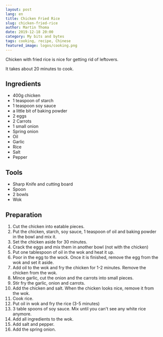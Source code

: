```yaml
---
layout: post
lang: en
title: Chicken Fried Rice
slug: chicken-fried-rice
author: Martin Thoma
date: 2019-12-18 20:00
category: My bits and bytes
tags: cooking, recipe, Chinese
featured_image: logos/cooking.png
---
```

Chicken with fried rice is nice for getting rid of leftovers.

It takes about 20 minutes to cook.

## Ingredients

* 400g&nbsp;chicken
* 1&nbsp;teaspoon of starch
* 1&nbsp;teaspoon soy sauce
* a little bit of baking powder
* 2&nbsp;eggs
* 2&nbsp;Carrots
* 1&nbsp;small onion
* Spring&nbsp;onion
* Oil
* Garlic
* Rice
* Salt
* Pepper


## Tools

* Sharp Knife and cutting board
* Spoon
* 2 bowls
* Wok


## Preparation

1. Cut the chicken into eatable pieces.
2. Put the chicken, starch, soy sauce, 1 teaspoon of oil and baking powder in the bowl and mix it.
3. Set the chicken aside for 30 minutes.
4. Crack the eggs and mix them in another bowl (not with the chicken)
5. Put one tablespoon of oil in the wok and heat it up.
6. Poor in the egg to the wock. Once it is finished, remove the egg from the wok and set it aside.
7. Add oil to the wok and fry the chicken for 1-2 minutes. Remove the chicken from the wok.
8. Mince garlic, cut the onion and the carrots into small pieces.
9. Stir fry the garlic, onion and carrots.
10. Add the chicken and salt. When the chicken looks nice, remove it from the wok.
11. Cook rice.
12. Put oil in wok and fry the rice (3-5 minutes)
13. 3 table spoons of soy sauce. Mix until you can't see any white rice anymore.
14. Add all ingredients to the wok.
15. Add salt and pepper.
16. Add the spring onion.

